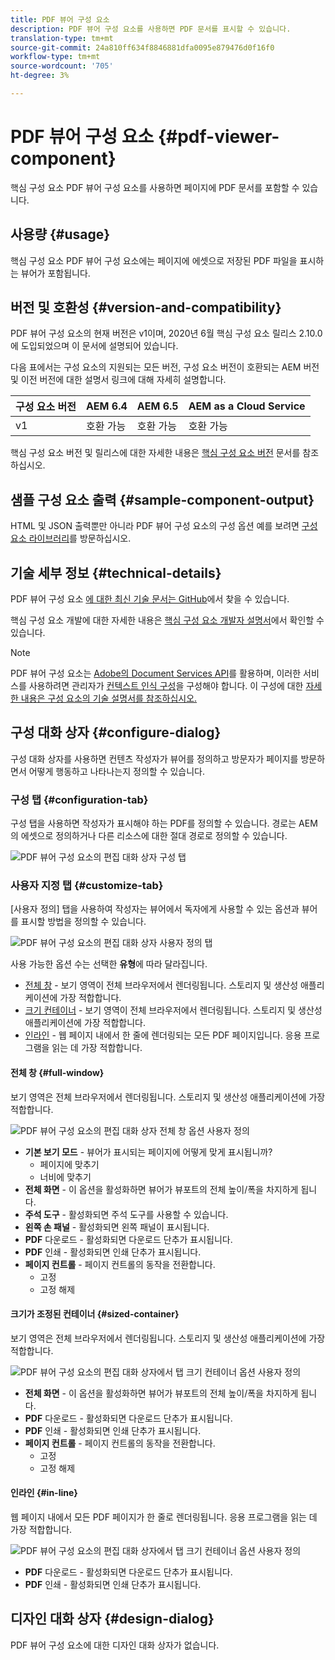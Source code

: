 ```yaml
---
title: PDF 뷰어 구성 요소
description: PDF 뷰어 구성 요소를 사용하면 PDF 문서를 표시할 수 있습니다.
translation-type: tm+mt
source-git-commit: 24a810ff634f8846881dfa0095e879476d0f16f0
workflow-type: tm+mt
source-wordcount: '705'
ht-degree: 3%

---
```



# PDF 뷰어 구성 요소 {#pdf-viewer-component}

핵심 구성 요소 PDF 뷰어 구성 요소를 사용하면 페이지에 PDF 문서를 포함할 수 있습니다.

## 사용량 {#usage}

핵심 구성 요소 PDF 뷰어 구성 요소에는 페이지에 에셋으로 저장된 PDF 파일을 표시하는 뷰어가 포함됩니다.

## 버전 및 호환성 {#version-and-compatibility}

PDF 뷰어 구성 요소의 현재 버전은 v1이며, 2020년 6월 핵심 구성 요소 릴리스 2.10.0에 도입되었으며 이 문서에 설명되어 있습니다.

다음 표에서는 구성 요소의 지원되는 모든 버전, 구성 요소 버전이 호환되는 AEM 버전 및 이전 버전에 대한 설명서 링크에 대해 자세히 설명합니다.

| 구성 요소 버전 | AEM 6.4 | AEM 6.5 | AEM as a Cloud Service |
|--- |--- |---|---|
| v1 | 호환 가능 | 호환 가능 | 호환 가능 |

핵심 구성 요소 버전 및 릴리스에 대한 자세한 내용은 [핵심 구성 요소 버전](/help/versions.md) 문서를 참조하십시오.

## 샘플 구성 요소 출력 {#sample-component-output}

HTML 및 JSON 출력뿐만 아니라 PDF 뷰어 구성 요소의 구성 옵션 예를 보려면 [구성 요소 라이브러리](https://adobe.com/go/aem_cmp_library_pdfviewer)를 방문하십시오.

## 기술 세부 정보 {#technical-details}

PDF 뷰어 구성 요소 [에 대한 최신 기술 문서는 GitHub](https://adobe.com/go/aem_cmp_tech_pdfviewer_v1)에서 찾을 수 있습니다.

핵심 구성 요소 개발에 대한 자세한 내용은 [핵심 구성 요소 개발자 설명서](/help/developing/overview.md)에서 확인할 수 있습니다.

>[!NOTE]
>
>PDF 뷰어 구성 요소는 [Adobe의 Document Services API](https://www.adobe.io/apis/documentcloud/dcsdk.html)를 활용하며, 이러한 서비스를 사용하려면 관리자가 [컨텍스트 인식 구성](/help/developing/context-aware-configs.md)을 구성해야 합니다. 이 구성에 대한 [자세한 내용은 구성 요소의 기술 설명서를 참조하십시오.](https://github.com/adobe/aem-core-wcm-components/tree/master/content/src/content/jcr_root/apps/core/wcm/components/pdfviewer/v1/pdfviewer#context-aware-config)

## 구성 대화 상자 {#configure-dialog}

구성 대화 상자를 사용하면 컨텐츠 작성자가 뷰어를 정의하고 방문자가 페이지를 방문하면서 어떻게 행동하고 나타나는지 정의할 수 있습니다.

### 구성 탭 {#configuration-tab}

구성 탭을 사용하면 작성자가 표시해야 하는 PDF를 정의할 수 있습니다. 경로는 AEM의 에셋으로 정의하거나 다른 리소스에 대한 절대 경로로 정의할 수 있습니다.

![PDF 뷰어 구성 요소의 편집 대화 상자 구성 탭](/help/assets/pdf-viewer-edit-configuration.png)

### 사용자 지정 탭 {#customize-tab}

[사용자 정의] 탭을 사용하여 작성자는 뷰어에서 독자에게 사용할 수 있는 옵션과 뷰어를 표시할 방법을 정의할 수 있습니다.

![PDF 뷰어 구성 요소의 편집 대화 상자 사용자 정의 탭](/help/assets/pdf-viewer-edit-customize.png)

사용 가능한 옵션 수는 선택한 **유형**&#x200B;에 따라 달라집니다.

* [전체 창](#full-window)  - 보기 영역이 전체 브라우저에서 렌더링됩니다. 스토리지 및 생산성 애플리케이션에 가장 적합합니다.
* [크기 컨테이너](#sized-container)  - 보기 영역이 전체 브라우저에서 렌더링됩니다. 스토리지 및 생산성 애플리케이션에 가장 적합합니다.
* [인라인](#in-line)  - 웹 페이지 내에서 한 줄에 렌더링되는 모든 PDF 페이지입니다. 응용 프로그램을 읽는 데 가장 적합합니다.

#### 전체 창 {#full-window}

보기 영역은 전체 브라우저에서 렌더링됩니다. 스토리지 및 생산성 애플리케이션에 가장 적합합니다.

![PDF 뷰어 구성 요소의 편집 대화 상자 전체 창 옵션 사용자 정의](/help/assets/pdf-viewer-edit-customize-full.png)

* **기본 보기 모드**  - 뷰어가 표시되는 페이지에 어떻게 맞게 표시됩니까?
   * 페이지에 맞추기
   * 너비에 맞추기
* **전체 화면**  - 이 옵션을 활성화하면 뷰어가 뷰포트의 전체 높이/폭을 차지하게 됩니다.
* **주석 도구**  - 활성화되면 주석 도구를 사용할 수 있습니다.
* **왼쪽 손 패널**  - 활성화되면 왼쪽 패널이 표시됩니다.
* **PDF**  다운로드 - 활성화되면 다운로드 단추가 표시됩니다.
* **PDF**  인쇄 - 활성화되면 인쇄 단추가 표시됩니다.
* **페이지 컨트롤**  - 페이지 컨트롤의 동작을 전환합니다.
   * 고정
   * 고정 해제

#### 크기가 조정된 컨테이너 {#sized-container}

보기 영역은 전체 브라우저에서 렌더링됩니다. 스토리지 및 생산성 애플리케이션에 가장 적합합니다.

![PDF 뷰어 구성 요소의 편집 대화 상자에서 탭 크기 컨테이너 옵션 사용자 정의](/help/assets/pdf-viewer-edit-customize-sized-container.png)

* **전체 화면**  - 이 옵션을 활성화하면 뷰어가 뷰포트의 전체 높이/폭을 차지하게 됩니다.
* **PDF**  다운로드 - 활성화되면 다운로드 단추가 표시됩니다.
* **PDF**  인쇄 - 활성화되면 인쇄 단추가 표시됩니다.
* **페이지 컨트롤**  - 페이지 컨트롤의 동작을 전환합니다.
   * 고정
   * 고정 해제

#### 인라인 {#in-line}

웹 페이지 내에서 모든 PDF 페이지가 한 줄로 렌더링됩니다. 응용 프로그램을 읽는 데 가장 적합합니다.

![PDF 뷰어 구성 요소의 편집 대화 상자에서 탭 크기 컨테이너 옵션 사용자 정의](/help/assets/pdf-viewer-edit-customize-inline.png)

* **PDF**  다운로드 - 활성화되면 다운로드 단추가 표시됩니다.
* **PDF**  인쇄 - 활성화되면 인쇄 단추가 표시됩니다.

## 디자인 대화 상자 {#design-dialog}

PDF 뷰어 구성 요소에 대한 디자인 대화 상자가 없습니다.

